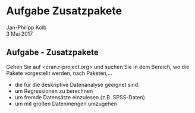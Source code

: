 # Aufgabe Zusatzpakete
Jan-Philipp Kolb  
3 Mai 2017  

## Aufgabe - Zusatzpakete

Gehen Sie auf <cran.r-project.org> und suchen Sie in dem Bereich, wo die Pakete vorgestellt werden, nach Paketen,...

-  die für die deskriptive Datenanalyse geeignet sind.
-  um Regressionen zu berechnen
-  um fremde Datensätze einzulesen (z.B. SPSS-Daten)
-  um mit großen Datenmengen umzugehen

